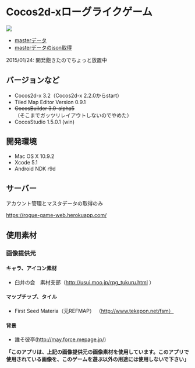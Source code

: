# Cocos2d-xローグライクゲーム

[![](https://dply.me/ks7a9w/button/small)](https://dply.me/ks7a9w#install)

- [masterデータ](https://docs.google.com/spreadsheets/d/1ElK17LjkOF1EYS0w1TwvziqaeJir0o35PIx9wSeYWXI/edit#gid=1026156113)
- [masterデータのjson取得](https://script.google.com/macros/s/AKfycbxDIVz0IR0o-5VTTAwqnEo1lsFZCYo5s58vBJMYvNYBi8gwO_I/exec)

2015/01/24: 開発飽きたのでちょっと放置中

## バージョンなど
- Cocos2d-x 3.2（Cocos2d-x 2.2.0からstart）
- Tiled Map Editor Version 0.9.1
- ~~CocosBuilder 3.0-alpha5~~（そこまでガッツリレイアウトしないのでやめた）
- CocosStudio 1.5.0.1 (win)

## 開発環境
- Mac OS X 10.9.2
- Xcode 5.1
- Android NDK r9d

## サーバー
アカウント管理とマスタデータの取得のみ

https://rogue-game-web.herokuapp.com/

## 使用素材

### 画像提供元

#### キャラ、アイコン素材
- 臼井の会　素材支部（http://usui.moo.jp/rpg_tukuru.html ）

#### マップチップ、タイル
- First Seed Materia（元REFMAP） （http://www.tekepon.net/fsm）

#### 背景
- 誰そ彼亭(http://may.force.mepage.jp/)

**「このアプリは、上記の画像提供元の画像素材を使用しています。このアプリで使用されている画像を、このゲームを遊ぶ以外の用途には使用しないで下さい」**

